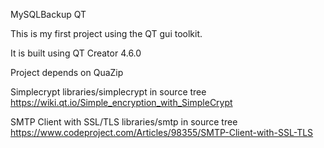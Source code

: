 MySQLBackup QT

This is my first project using the QT gui toolkit.

It is built using QT Creator 4.6.0 

Project depends on QuaZip

Simplecrypt
libraries/simplecrypt in source tree
https://wiki.qt.io/Simple_encryption_with_SimpleCrypt

SMTP Client with SSL/TLS
libraries/smtp in source tree
https://www.codeproject.com/Articles/98355/SMTP-Client-with-SSL-TLS

